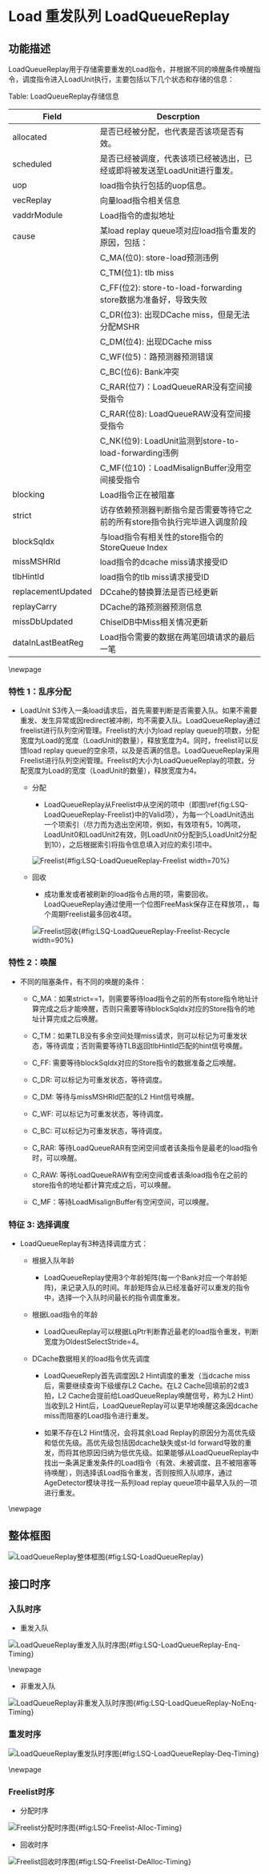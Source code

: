 # Load 重发队列 LoadQueueReplay

## 功能描述

LoadQueueReplay用于存储需要重发的Load指令，并根据不同的唤醒条件唤醒指令，调度指令进入LoadUnit执行，主要包括以下几个状态和存储的信息：

Table: LoadQueueReplay存储信息

| Field              | Descrption                                          |
| ------------------ | --------------------------------------------------- |
| allocated          | 是否已经被分配，也代表是否该项是否有效。                                |
| scheduled          | 是否已经被调度，代表该项已经被选出，已经或即将被发送至LoadUnit进行重发。            |
| uop                | load指令执行包括的uop信息。                                   |
| vecReplay          | 向量load指令相关信息                                        |
| vaddrModule        | Load指令的虚拟地址                                         |
| cause              | 某load replay queue项对应load指令重发的原因，包括：                |
|                    | C_MA(位0): store-load预测违例                            |
|                    | C_TM(位1): tlb miss                                  |
|                    | C_FF(位2): store-to-load-forwarding store数据为准备好，导致失败 |
|                    | C_DR(位3): 出现DCache miss，但是无法分配MSHR                  |
|                    | C_DM(位4): 出现DCache miss                             |
|                    | C_WF(位5)：路预测器预测错误                                   |
|                    | C_BC(位6): Bank冲突                                    |
|                    | C_RAR(位7)：LoadQueueRAR没有空间接受指令                      |
|                    | C_RAR(位8): LoadQueueRAW没有空间接受指令                     |
|                    | C_NK(位9): LoadUnit监测到store-to-load-forwarding违例     |
|                    | C_MF(位10)：LoadMisalignBuffer没用空间接受指令                |
| blocking           | Load指令正在被阻塞                                         |
| strict             | 访存依赖预测器判断指令是否需要等待它之前的所有store指令执行完毕进入调度阶段            |
| blockSqIdx         | 与load指令有相关性的store指令的StoreQueue Index                |
| missMSHRId         | load指令的dcache miss请求接受ID                            |
| tlbHintId          | load指令的tlb miss请求接受ID                               |
| replacementUpdated | DCcahe的替换算法是否已经更新                                   |
| replayCarry        | DCache的路预测器预测信息                                     |
| missDbUpdated      | ChiselDB中Miss相关情况更新                                 |
| dataInLastBeatReg  | Load指令需要的数据在两笔回填请求的最后一笔                             |


\newpage

### 特性 1：乱序分配

* LoadUnit
  S3传入一条load请求后，首先需要判断是否需要入队。如果不需要重发、发生异常或因redirect被冲刷，均不需要入队。LoadQueueReplay通过freelist进行队列空闲管理。Freelist的大小为load
  replay queue的项数，分配宽度为Load的宽度（LoadUnit的数量），释放宽度为4。同时，freelist可以反馈load replay
  queue的空余项，以及是否满的信息。LoadQueueReplay采用Freelist进行队列空闲管理。Freelist的大小为LoadQueueReplay的项数，分配宽度为Load的宽度（LoadUnit的数量），释放宽度为4。

  * 分配

    * LoadQueueReplay从Freelist中从空闲的项中（即图\ref{fig:LSQ-LoadQueueReplay-Freelist}中的Valid项），为每一个LoadUnit选出一个项索引（尽力而为选出空闲项，例如，有效项有5，10两项，LoadUnit0和LoadUnit2有效，则LoadUnit0分配到5,LoadUnit2分配到10），之后根据索引将指令信息填入对应的索引项中。

    ![Freelist](./figure/LSQ-LoadQueueReplay-Freelist.svg){#fig:LSQ-LoadQueueReplay-Freelist
    width=70%}

  * 回收

    * 成功重发或者被刷新的load指令占用的项，需要回收。LoadQueueReplay通过使用一个位图FreeMask保存正在释放项，，每个周期Freelist最多回收4项。

    ![Freelist回收](./figure/LSQ-LoadQueueReplay-Freelist-Recycle.svg){#fig:LSQ-LoadQueueReplay-Freelist-Recycle
    width=90%}

### 特性 2：唤醒

* 不同的阻塞条件，有不同的唤醒的条件：

  * C_MA：如果strict==1，则需要等待load指令之前的所有store指令地址计算完成之后才能唤醒，否则只需要等待blockSqIdx对应的Store指令的地址计算完成之后唤醒。

  * C_TM：如果TLB没有多余空间处理miss请求，则可以标记为可重发状态，等待调度；否则需要等待TLB返回tlbHintId匹配的hint信号唤醒。

  * C_FF: 需要等待blockSqIdx对应的Store指令的数据准备之后唤醒。

  * C_DR: 可以标记为可重发状态，等待调度。

  * C_DM: 等待与missMSHRId匹配的L2 Hint信号唤醒。

  * C_WF: 可以标记为可重发状态，等待调度。

  * C_BC: 可以标记为可重发状态，等待调度。

  * C_RAR: 等待LoadQueueRAR有空闲空间或者该条指令是最老的load指令时，可以唤醒。

  * C_RAW: 等待LoadQueueRAW有空闲空间或者该条load指令在之前的store指令的地址都计算完成之后，可以唤醒。

  * C_MF：等待LoadMisalignBuffer有空闲空间，可以唤醒。

### 特征 3: 选择调度

* LoadQueueReplay有3种选择调度方式：

  * 根据入队年龄

    * LoadQueueReplay使用3个年龄矩阵(每一个Bank对应一个年龄矩阵)，来记录入队的时间。年龄矩阵会从已经准备好可以重发的指令中，选择一个入队时间最长的指令调度重发。

  * 根据Load指令的年龄

    * LoadQueuReplay可以根据LqPtr判断靠近最老的load指令重发，判断宽度为OldestSelectStride=4。

  * DCache数据相关的load指令优先调度

    * LoadQueueReply首先调度因L2 Hint调度的重发（当dcache miss后，需要继续查询下级缓存L2 Cache。在L2
      Cache回填前的2或3拍，L2 Cache会提前给LoadQueueReplay唤醒信号，称为L2 Hint）当收到L2
      Hint后，LoadQueueReplay可以更早地唤醒这条因dcache miss而阻塞的Load指令进行重发。

    * 如果不存在L2 Hint情况，会将其余Load Replay的原因分为高优先级和低优先级。高优先级包括因dcache缺失或st-ld
      forward导致的重发，而将其他原因归纳为低优先级。如果能够从LoadQueueReplay中找出一条满足重发条件的Load指令（有效、未被调度、且不被阻塞等待唤醒），则选择该Load指令重发，否则按照入队顺序，通过AgeDetector模块寻找一系列load
      replay queue项中最早入队的一项进行重发。

\newpage

## 整体框图

![LoadQueueReplay整体框图](./figure/LSQ-LoadQueueReplay.svg){#fig:LSQ-LoadQueueReplay}

## 接口时序

### 入队时序

  * 重发入队

![LoadQueueReplay重发入队时序图](./figure/LSQ-LoadQueueReplay-Enq-Timing.svg){#fig:LSQ-LoadQueueReplay-Enq-Timing}

\newpage

  * 非重发入队

![LoadQueueReplay非重发入队时序图](./figure/LSQ-LoadQueueReplay-NoEnq-Timing.svg){#fig:LSQ-LoadQueueReplay-NoEnq-Timing}

### 重发时序

![LoadQueueReplay重发队时序图](./figure/LSQ-LoadQueueReplay-Deq-Timing.svg){#fig:LSQ-LoadQueueReplay-Deq-Timing}

\newpage

### Freelist时序

  * 分配时序

![Freelist分配时序图](./figure/LSQ-Freelist-Alloc-Timing.svg){#fig:LSQ-Freelist-Alloc-Timing}

  * 回收时序

![Freelist回收时序图](./figure/LSQ-Freelist-DeAlloc-Timing.svg){#fig:LSQ-Freelist-DeAlloc-Timing}
